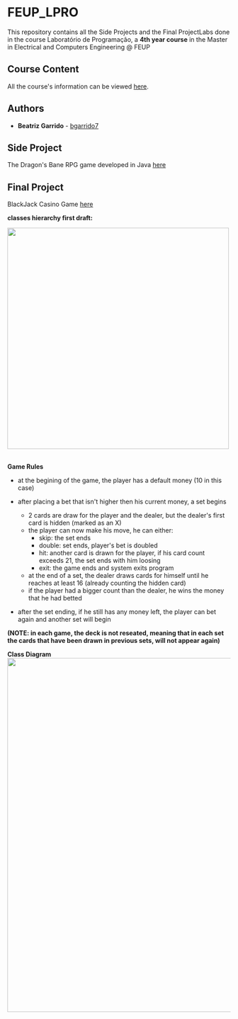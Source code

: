 # FEUP_LPRO

This repository contains all the Side Projects and the Final ProjectLabs done in the course Laboratório de Programação, a **4th year course** in the Master in Electrical and Computers Engineering @ FEUP

## Course Content

All the course's information can be viewed [here](https://sigarra.up.pt/feup/pt/UCURR_GERAL.FICHA_UC_VIEW?pv_ocorrencia_id=436865).

## Authors

* **Beatriz Garrido** - [bgarrido7](https://github.com/bgarrido7)


## Side Project
The Dragon's Bane RPG game developed in Java [here](https://github.com/bgarrido7/FEUP_LPRO/tree/master/DungeonKeep)


## Final Project
BlackJack Casino Game [here](https://github.com/bgarrido7/FEUP_LPRO/tree/master/BlackJack)

**classes hierarchy first draft:**

<img src="https://github.com/bgarrido7/FEUP_LPRO/blob/master/BlackJack/classes%20hierarchy" width="500"><br><br>

**Game Rules**

* at the begining of the game, the player has a default money (10 in this case)
* after placing a bet that isn't higher then his current money, a set begins
  - 2 cards are draw for the player and the dealer, but the dealer's first card is hidden (marked as an X)
  - the player can now make his move, he can either:
    - skip: the set ends
    - double: set ends, player's bet is doubled
    - hit: another card is drawn for the player, if his card count exceeds 21, the set ends with him loosing
    - exit: the game ends and system exits program
  - at the end of a set, the dealer draws cards for himself until he reaches at least 16 (already counting the hidden card)
  - if the player had a bigger count than the dealer, he wins the money that he had betted 
  
* after the set ending, if he still has any money left, the player can bet again and another set will begin

**(NOTE: in each game, the deck is not reseated, meaning that in each set the cards that have been drawn in previous sets, will not appear again)**

**Class Diagram**
<img src="https://github.com/bgarrido7/FEUP_LPRO/blob/master/BlackJack/BlackJack-classDiagram.drawio" width="800"><br><br>
